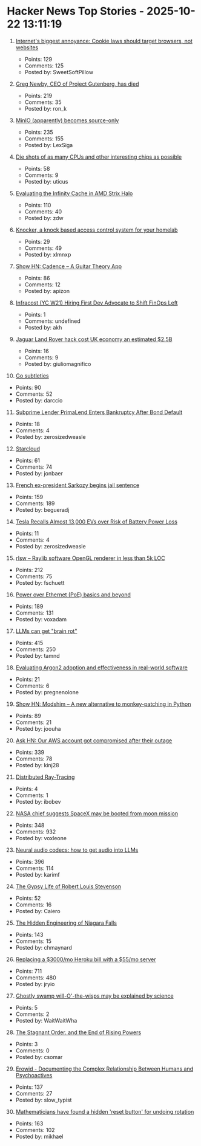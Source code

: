 # Hacker News Top Stories - 2025-10-22 13:11:19

1. [Internet's biggest annoyance: Cookie laws should target browsers, not websites](https://nednex.com/en/the-internets-biggest-annoyance-why-cookie-laws-should-target-browsers-not-websites/)
   - Points: 129
   - Comments: 125
   - Posted by: SweetSoftPillow

2. [Greg Newby, CEO of Project Gutenberg, has died](https://www.pgdp.net/wiki/In_Memoriam/gbnewby)
   - Points: 219
   - Comments: 35
   - Posted by: ron_k

3. [MinIO (apparently) becomes source-only](https://github.com/minio/minio/issues/21647)
   - Points: 235
   - Comments: 155
   - Posted by: LexSiga

4. [Die shots of as many CPUs and other interesting chips as possible](https://commons.wikimedia.org/wiki/User:Birdman86)
   - Points: 58
   - Comments: 9
   - Posted by: uticus

5. [Evaluating the Infinity Cache in AMD Strix Halo](https://chipsandcheese.com/p/evaluating-the-infinity-cache-in)
   - Points: 110
   - Comments: 40
   - Posted by: zdw

6. [Knocker, a knock based access control system for your homelab](https://github.com/FarisZR/knocker)
   - Points: 29
   - Comments: 49
   - Posted by: xlmnxp

7. [Show HN: Cadence – A Guitar Theory App](https://cadenceguitar.com/)
   - Points: 86
   - Comments: 12
   - Posted by: apizon

8. [Infracost (YC W21) Hiring First Dev Advocate to Shift FinOps Left](https://www.ycombinator.com/companies/infracost/jobs/NzwUQ7c-senior-developer-advocate)
   - Points: 1
   - Comments: undefined
   - Posted by: akh

9. [Jaguar Land Rover hack cost UK economy an estimated $2.5B](https://www.reuters.com/sustainability/boards-policy-regulation/jaguar-land-rover-hack-cost-uk-economy-25-billion-report-says-2025-10-22/)
   - Points: 16
   - Comments: 9
   - Posted by: giuliomagnifico

10. [Go subtleties](https://harrisoncramer.me/15-go-sublteties-you-may-not-already-know/)
   - Points: 90
   - Comments: 52
   - Posted by: darccio

11. [Subprime Lender PrimaLend Enters Bankruptcy After Bond Default](https://www.bloomberg.com/news/articles/2025-10-22/subprime-lender-primalend-enters-bankruptcy-after-bond-default)
   - Points: 18
   - Comments: 4
   - Posted by: zerosizedweasle

12. [Starcloud](https://blogs.nvidia.com/blog/starcloud/)
   - Points: 61
   - Comments: 74
   - Posted by: jonbaer

13. [French ex-president Sarkozy begins jail sentence](https://www.bbc.com/news/articles/cvgkm2j0xelo)
   - Points: 159
   - Comments: 189
   - Posted by: begueradj

14. [Tesla Recalls Almost 13,000 EVs over Risk of Battery Power Loss](https://www.bloomberg.com/news/articles/2025-10-22/tesla-recalls-almost-13-000-evs-over-risk-of-battery-power-loss)
   - Points: 11
   - Comments: 4
   - Posted by: zerosizedweasle

15. [rlsw – Raylib software OpenGL renderer in less than 5k LOC](https://github.com/raysan5/raylib/blob/master/src/external/rlsw.h)
   - Points: 212
   - Comments: 75
   - Posted by: fschuett

16. [Power over Ethernet (PoE) basics and beyond](https://www.edn.com/poe-basics-and-beyond-what-every-engineer-should-know/)
   - Points: 189
   - Comments: 131
   - Posted by: voxadam

17. [LLMs can get "brain rot"](https://llm-brain-rot.github.io/)
   - Points: 415
   - Comments: 250
   - Posted by: tamnd

18. [Evaluating Argon2 adoption and effectiveness in real-world software](https://arxiv.org/abs/2504.17121)
   - Points: 21
   - Comments: 6
   - Posted by: pregnenolone

19. [Show HN: Modshim – A new alternative to monkey-patching in Python](https://github.com/joouha/modshim)
   - Points: 89
   - Comments: 21
   - Posted by: joouha

20. [Ask HN: Our AWS account got compromised after their outage](undefined)
   - Points: 339
   - Comments: 78
   - Posted by: kinj28

21. [Distributed Ray-Tracing](https://www.4rknova.com//blog/2019/02/24/distributed-raytracing)
   - Points: 4
   - Comments: 1
   - Posted by: ibobev

22. [NASA chief suggests SpaceX may be booted from moon mission](https://www.cnn.com/2025/10/20/science/nasa-spacex-moon-landing-contract-sean-duffy)
   - Points: 348
   - Comments: 932
   - Posted by: voxleone

23. [Neural audio codecs: how to get audio into LLMs](https://kyutai.org/next/codec-explainer)
   - Points: 396
   - Comments: 114
   - Posted by: karimf

24. [The Gypsy Life of Robert Louis Stevenson](https://hudsonreview.com/2025/10/the-gypsy-life-of-robert-louis-stevenson/)
   - Points: 52
   - Comments: 16
   - Posted by: Caiero

25. [The Hidden Engineering of Niagara Falls](https://practical.engineering/blog/2025/10/21/the-hidden-engineering-of-niagara-falls)
   - Points: 143
   - Comments: 15
   - Posted by: chmaynard

26. [Replacing a $3000/mo Heroku bill with a $55/mo server](https://disco.cloud/blog/how-idealistorg-replaced-a-3000mo-heroku-bill-with-a-55-server/)
   - Points: 711
   - Comments: 480
   - Posted by: jryio

27. [Ghostly swamp will-O'-the-wisps may be explained by science](https://www.snexplores.org/article/swamp-gas-methane-will-o-wisp-chemistry)
   - Points: 5
   - Comments: 2
   - Posted by: WaitWaitWha

28. [The Stagnant Order. and the End of Rising Powers](https://www.foreignaffairs.com/united-states/stagnant-order-michael-beckley)
   - Points: 3
   - Comments: 0
   - Posted by: csomar

29. [Erowid - Documenting the Complex Relationship Between Humans and Psychoactives](https://www.erowid.org)
   - Points: 137
   - Comments: 27
   - Posted by: slow_typist

30. [Mathematicians have found a hidden 'reset button' for undoing rotation](https://www.newscientist.com/article/2499647-mathematicians-have-found-a-hidden-reset-button-for-undoing-rotation/)
   - Points: 163
   - Comments: 102
   - Posted by: mikhael

